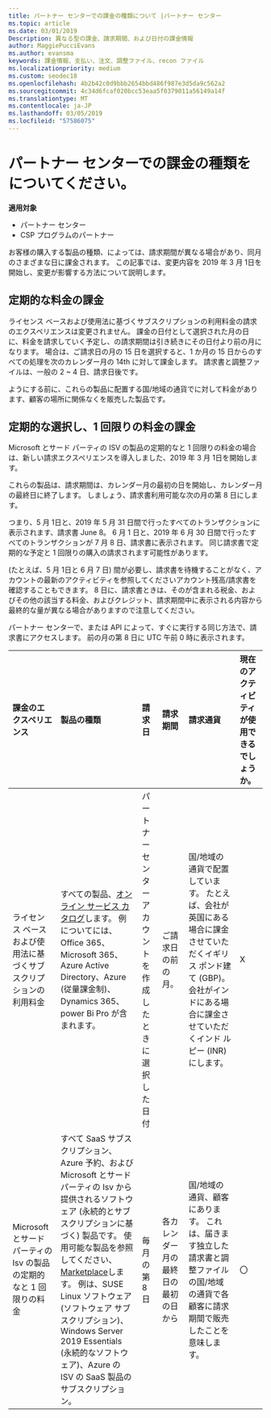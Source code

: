 ```yaml
---
title: パートナー センターでの課金の種類について |パートナー センター
ms.topic: article
ms.date: 03/01/2019
Description: 異なる型の課金、請求期間、および日付の課金情報
author: MaggiePucciEvans
ms.author: evansma
keywords: 課金情報、支払い、注文、調整ファイル、recon ファイル
ms.localizationpriority: medium
ms.custom: seodec18
ms.openlocfilehash: 4b2b42c0d9bbb2654bbd486f987e3d5da9c562a2
ms.sourcegitcommit: 4c34d6fcaf020bcc53eaa5f0379011a56149a14f
ms.translationtype: MT
ms.contentlocale: ja-JP
ms.lasthandoff: 03/05/2019
ms.locfileid: "57586075"
---
```

# <a name="understanding-the-types-of-billing-in-partner-center"></a>パートナー センターでの課金の種類をについてください。

**適用対象**

-  パートナー センター
-  CSP プログラムのパートナー

お客様の購入する製品の種類、によっては、請求期間が異なる場合があり、同月のさまざまな日に課金されます。 この記事では、変更内容を 2019 年 3 月 1日を開始し、変更が影響する方法について説明します。

## <a name="billing-for-recurring-charges"></a>定期的な料金の課金

ライセンス ベースおよび使用法に基づくサブスクリプションの利用料金の請求のエクスペリエンスは変更されません。 課金の日付として選択された月の日に、料金を請求していく予定し、の請求期間は引き続きにその日付より前の月になります。 場合は、ご請求日の月の 15 日を選択すると、1 か月の 15 日からのすべての処理を次のカレンダー月の 14th に対して課金します。 請求書と調整ファイルは、一般の 2 ~ 4 日、請求日後です。

ようにする前に、これらの製品に配置する国/地域の通貨でに対して料金があります、顧客の場所に関係なくを販売した製品です。

## <a name="billing-for-one-time-and-select-recurring-charges"></a>定期的な選択し、1 回限りの料金の課金

Microsoft とサード パーティの ISV の製品の定期的なと 1 回限りの料金の場合は、新しい請求エクスペリエンスを導入しました、2019 年 3 月 1日を開始します。

これらの製品は、請求期間は、カレンダー月の最初の日を開始し、カレンダー月の最終日に終了します。 しましょう、請求書利用可能な次の月の第 8 日にします。 

つまり、5 月 1日と、2019 年 5 月 31 日間で行ったすべてのトランザクションに表示されます、請求書 June 8。 6 月 1 日と、2019 年 6 月 30 日間で行ったすべてのトランザクションが 7 月 8 日、請求書に表示されます。 同じ請求書で定期的な予定と 1 回限りの購入の請求されます可能性があります。 

(たとえば、5 月 1日と 6 月 7 日) 間が必要し、請求書を待機することがなく、アカウントの最新のアクティビティを参照してくださいアカウント残高/請求書を確認することもできます。 8 日に、請求書ときは、そのが含まれる税金、およびその他の該当する料金、およびクレジット、請求期間中に表示される内容から最終的な量が異なる場合がありますので注意してください。 

パートナー センターで、または API によって、すぐに実行する同じ方法で、請求書にアクセスします。 前の月の第 8 日に UTC 午前 0 時に表示されます。 

|**課金のエクスペリエンス**|**製品の種類**|**請求日**|**請求期間**|**請求通貨**|**現在のアクティビティが使用できるでしょうか。**|
|:----------------|:--------------|:--------------|:--------------|:--------------|:--------------|
|ライセンス ベースおよび使用法に基づくサブスクリプションの利用料金 |すべての製品、[オンライン サービス カタログ](https://partner.microsoft.com/commerce/preferredoffers/list)します。 例についてには、Office 365、Microsoft 365、Azure Active Directory、Azure (従量課金制)、Dynamics 365、power Bi Pro が含まれます。 |パートナー センター アカウントを作成したときに選択した日付 |ご請求日の前の月。 |国/地域の通貨で配置しています。 たとえば、会社が英国にある場合に課金させていただくイギリス ポンド建て (GBP)。 会社がインドにある場合に課金させていただくインド ルピー (INR) にします。  |X |
|Microsoft とサード パーティの Isv の製品の定期的なと 1 回限りの料金 |すべて SaaS サブスクリプション、Azure 予約、および Microsoft とサード パーティの Isv から提供されるソフトウェア (永続的とサブスクリプションに基づく) 製品です。 使用可能な製品を参照してください、 [Marketplace](https://partner.microsoft.com/commerce/sales?type=Any&category=Any)します。 例は、SUSE Linux ソフトウェア (ソフトウェア サブスクリプション)、Windows Server 2019 Essentials (永続的なソフトウェア)、Azure の ISV の SaaS 製品のサブスクリプション。 |毎月の第 8 日 |各カレンダー月の最終日の最初の日から |国/地域の通貨、顧客にあります。 これは、届きます独立した請求書と調整ファイルの国/地域の通貨で各顧客に請求期間で販売したことを意味します。 |〇 |
